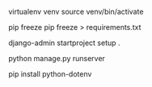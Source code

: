 virtualenv venv
source venv/bin/activate

pip freeze
pip freeze > requirements.txt

django-admin startproject setup .

python manage.py runserver

pip install python-dotenv